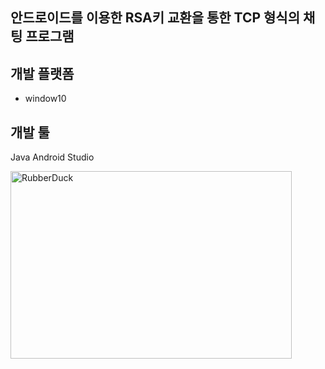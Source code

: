 ## 안드로이드를 이용한 RSA키 교환을 통한 TCP 형식의 채팅 프로그램

## 개발 플랫폼
  - window10
## 개발 툴
Java Android Studio

<img src="C:\Users\PC\OneDrive\사진\download.jpg" width="450px" height="300px" title="px(픽셀) 크기 설정" alt="RubberDuck"></img><br/>
